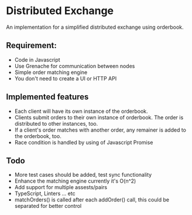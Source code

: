 # Distributed Exchange
An implementation for a simplified distributed exchange using orderbook.

## Requirement:
* Code in Javascript
* Use Grenache for communication between nodes
* Simple order matching engine
* You don't need to create a UI or HTTP API

## Implemented features
* Each client will have its own instance of the orderbook.
* Clients submit orders to their own instance of orderbook. The order is distributed to other instances, too.
* If a client's order matches with another order, any remainer is added to the orderbook, too.
* Race condition is handled by using of Javascript Promise

## Todo
* More test cases should be added, test sync functionality
* Enhance the matching engine currently it's O(n^2)
* Add support for multiple assests/pairs
* TypeScript, Linters ... etc
* matchOrders() is called after each addOrder() call, this could be separated for better control
